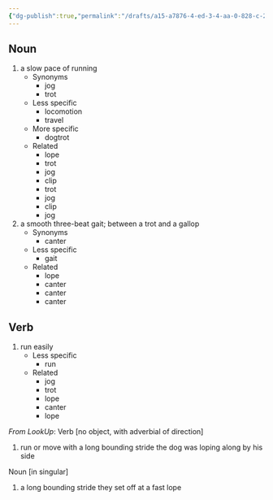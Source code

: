 ```yaml
---
{"dg-publish":true,"permalink":"/drafts/a15-a7876-4-ed-3-4-aa-0-828-c-2-e78-c8-e95-d24/","dgHomeLink":true,"dgPassFrontmatter":false}
---
```




## Noun

1. a slow pace of running
	- Synonyms
		- jog
		- trot
	- Less specific
		- locomotion
		- travel
	- More specific
		- dogtrot
	- Related
		- lope
		- trot
		- jog
		- clip
		- trot
		- jog
		- clip
		- jog
2. a smooth three-beat gait; between a trot and a gallop
	- Synonyms
		- canter
	- Less specific
		- gait
	- Related
		- lope
		- canter
		- canter
		- canter

## Verb

1. run easily
	- Less specific
		- run
	- Related
		- jog
		- trot
		- lope
		- canter
		- lope

*From LookUp*:
Verb
[no object, with adverbial of direction] 

1.	run or move with a long bounding stride
the dog was loping along by his side


Noun
[in singular] 

1.	a long bounding stride
they set off at a fast lope